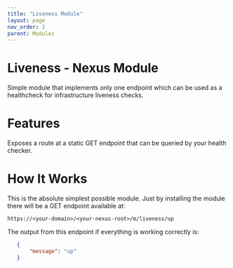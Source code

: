```yaml
---
title: "Liveness Module"
layout: page
nav_order: 2
parent: Modules
---
```


# Liveness - Nexus Module

Simple  module that implements only one endpoint which can be used as a healthcheck for infrastructure liveness checks.

# Features

Exposes a route at a static GET endpoint that can be queried by your health checker. 

# How It Works

This is the absolute simplest possible module.  Just by installing the module there will be a GET endpoint available at:

    https://<your-domain>/<your-nexus-root>/m/liveness/up

The output from this endpoint if everything is working correctly is:
 
 ```json
    {
        "message": "up"
    }    
```
